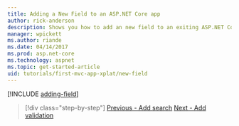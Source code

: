 ```yaml
---
title: Adding a New Field to an ASP.NET Core app
author: rick-anderson
description: Shows you how to add an new field to an exiting ASP.NET Core EF/MVC app.
manager: wpickett
ms.author: riande
ms.date: 04/14/2017
ms.prod: asp.net-core
ms.technology: aspnet
ms.topic: get-started-article
uid: tutorials/first-mvc-app-xplat/new-field
---
```


[!INCLUDE [adding-field](../../includes/mvc-intro/new-field.md)]

> [!div class="step-by-step"]
> [Previous - Add search](search.md)
> [Next - Add validation](validation.md)  
